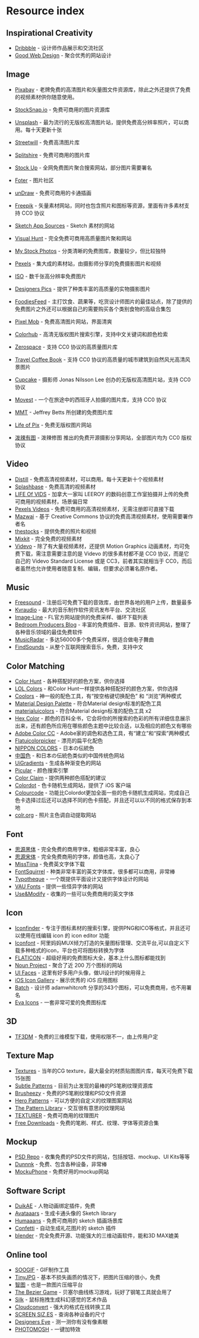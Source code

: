 # Resource index
## Inspirational Creativity
- [Dribbble](https://dribbble.com/) - 设计师作品展示和交流社区
- [Good Web Design](http://www.goodweb.design/) - 聚合优秀的网站设计

## Image
- [Pixabay](https://pixabay.com/) - 老牌免费的高清图片和矢量图文件资源库，除此之外还提供了免费的视频素材供你随意使用。
- [StockSnap.io](https://stocksnap.io/) - 免费可商用的图片资源库
- [Unsplash](https://unsplash.com/) - 最为流行的无版权高清图片站，提供免费高分辨率照片，可以商用。每十天更新十张
- [Streetwill](http://streetwill.co/) - 免费高清图片库
- [Splitshire](https://www.splitshire.com/) - 免费可商用的图片库
- [Stock Up](https://www.sitebuilderreport.com/stock-up) - 全网免费图片聚合搜索网站，部分图片需要署名
- [Foter](https://foter.com/) - 图片社区
- [unDraw](https://undraw.co/) - 免费可商用的卡通插画
- [Freepik](https://www.freepik.com/) - 矢量素材网站，同时也包含照片和图标等资源，里面有许多素材支持 CC0 协议
- [Sketch App Sources](https://www.sketchappsources.com/) - Sketch 素材的网站
- [Visual Hunt](https://visualhunt.com/) - 完全免费可商用高质量图片聚和网站
- [My Stock Photos](https://mystock.themeisle.com/) - 分类清晰的免费图库，数量较少，但比较独特
- [Pexels](https://www.pexels.com/) - 集大成的素材站，由摄影师分享的免费摄影图片和视频
- [ISO](https://isorepublic.com/) - 数千张高分辨率免费图片
- [Designers Pics](http://designerspics.com/) - 提供了种类丰富的高质量的实物摄影图片
- [FoodiesFeed](https://foodiesfeed.com/) - 主打饮食、蔬果等，吃货设计师图片的最佳站点，除了提供的免费图片之外还可以根据自己的需要购买各个类别食物的高级合集包
- [Pixel Mob](https://pixelmob.co/) - 免费高清图片网站，界面清爽

- [Colorhub](https://colorhub.me/) - 高清无版权图片搜索引擎，支持中文关键词和颜色检索
- [Zerospace](http://zerospace.asika.tw/) - 支持 CC0 协议的高质量图片库
- [Travel Coffee Book](http://travelcoffeebook.com/) - 支持 CC0 协议的高质量的城市建筑到自然风光高清风景图片
- [Cupcake](http://cupcake.nilssonlee.se/) - 摄影师 Jonas Nilsson Lee 创办的无版权高清图片站，支持 CC0 协议
- [Movest](http://moveast.me/) - 一个在旅途中的西班牙人拍摄的图片库，支持 CC0 协议
- [MMT](http://mmtstock.com/) - Jeffrey Betts 所创建的免费图片库
- [Life of Pix](http://www.lifeofpix.com/) - 免费无版权图片网站
- [泼辣有图](http://www.polayoutu.com/) - 泼辣修图 推出的免费开源摄影分享网站，全部图片均为 CC0 版权协议

## Video
- [Distill](http://www.wedistill.io/) - 免费高清视频素材，可以商用。每十天更新十个视频素材
- [Splashbase](http://www.splashbase.co/images?videos=true) - 免费高清的视频素材
- [LIFE Of VIDS](http://www.lifeofvids.com/) - 加拿大一家叫 LEEROY 的数码创意工作室拍摄并上传的免费可商用的视频素材，场景偏日常
- [Pexels Videos](https://videos.pexels.com/) - 免费可商用的高清视频素材，无需注册即可直接下载
- [Mazwai](http://mazwai.com/#/grid) - 基于 Creative Commons 协议的免费高清视频素材，使用需要署作者名
- [thestocks](http://thestocks.im/) - 提供免费的照片和视频
- [Mixkit](https://mixkit.co/) - 完全免费的视频素材
- [Videvo](http://www.videvo.net/) - 除了有大量视频素材，还提供 Motion Graphics 动画素材，均可免费下载，需注意需要注意的是 Videvo 的很多素材都不是 CC0 协议，而是它自己的 Videvo Standard License 或是 CC3，前者其实就相当于 CC0，而后者虽然也允许使用者随意复制、编辑，但要求必须署名原作者。

## Music
- [Freesound](https://freesound.org/) - 注册后可免费下载的音效库，由世界各地的用户上传，数量最多
- [Kvraudio](https://www.kvraudio.com/) - 最大的音乐制作软件资讯发布平台、交流社区
- [Image-Line](http://forum.image-line.com/viewtopic.php?f=1100&t=36569) - FL官方网站提供的免费采样、循环下载列表
- [Bedroom Producers Blog](https://bedroomproducersblog.com/) - 丰富的免费插件、音源、软件资讯网站，整理了各种音乐领域的最佳免费软件
- [MusicRadar](http://www.musicradar.com/news/tech/free-music-samples-download-loops-hits-and-multis-627820) - 多达56000多个免费采样，很适合做电子舞曲
- [FindSounds](http://www.findsounds.com/) - 从整个互联网搜索音乐，免费，支持中文

## Color Matching
- [Color Hunt](https://colorhunt.co/) - 各种搭配好的颜色方案，供你选择
- [LOL Colors](https://www.webdesignrankings.com/resources/lolcolors/) - 和Color Hunt一样提供各种搭配好的颜色方案，供你选择
- [Coolors](https://coolors.co/app/d0e3cc-f7ffdd-fcfdaf-efd780-dba159) - 神一般的配色工具，有“按空格键切换配色” 和 “浏览”两种模式
- [Material Design Palette](https://www.materialpalette.com/) - 符合Material design标准的配色工具
- [materialuicolors](http://materialuicolors.co/?ref=flatuicolors.com) - 符合Material design标准的配色工具 x2
- [Hex Color](http://www.colorhexa.com/) - 颜色的百科全书，它会将你的所搜索的色彩的所有详细信息展示出来，还有颜色所应用在哪些颜色主题中比较合适，以及相应的颜色又有哪些
- [Adobe Color CC](https://color.adobe.com/zh/explore/newest/) - Adobe家的调色和选色工具，有“建立”和“探索”两种模式
- [Flatuicolorpicker](http://www.flatuicolorpicker.com/) - 漂亮的扁平化配色
- [NIPPON COLORS](http://nipponcolors.com/) - 日本の伝統色
- [中国色](http://zhongguose.com/) - 和日本の伝統色类似的中国传统色网站
- [UiGradients](https://uigradients.com/) - 生成各种渐变色的网站
- [Picular](https://picular.co/) - 颜色搜索引擎
- [Color Claim](https://www.vanschneider.com/colors) - 提供两种颜色搭配的建议
- [Colordot](https://color.hailpixel.com/) - 色卡随机生成网站，提供了 iOS 客户端
- [Colourcode](http://www.colourco.de/) - 功能比Colordot更加全面一些的色卡随机生成网站，完成自己色卡选择过后还可以选择不同的色卡搭配，并且还可以以不同的格式保存到本地
- [colr.org](http://colr.org/) - 照片主色调自动提取网站

## Font
- [思源黑体](https://fonts.adobe.com/fonts/source-han-sans-simplified-chinese) - 完全免费的商用字体，粗细非常丰富，良心
- [思源宋体](https://source.typekit.com/source-han-serif/) - 完全免费商用的字体，颜值也高，太良心了
- [MissTiina](http://misstiina.com/fonts/go/freefonts/) - 免费英文字体下载
- [FontSquirrel](https://www.fontsquirrel.com/) - 种类非常丰富的英文字体库，很多都可以商用，非常棒
- [Typotheque](https://www.typotheque.com/) - 一个既提供平面设计又提供字体设计的网站
- [VAU Fonts](https://vaufonts.co/) - 提供一些怪异字体的网站
- [Use&Modify](http://usemodify.com/) - 收集的一些可以免费商用的英文字体

## Icon
- [Iconfinder](https://www.iconfinder.com/) - 专注于图标素材的搜索引擎，提供PNG和ICO等格式，并且还可以使用在线编辑 icon 的 icon editor 功能
- [Iconfont](http://www.iconfont.cn/plus) - 阿里妈妈MUX倾力打造的矢量图标管理、交流平台,可以自定义下载多种格式的icon，平台也可将图标转换为字体
- [FLATICON](http://www.flaticon.com/) - 超级好用的免费图标大全，基本上什么图标都能找到
- [Noun Project](https://thenounproject.com/) - 聚合了近 200 万个图标的网站
- [UI Faces](http://uifaces.com/) - 这里有好多用户头像，做UI设计的时候用得上
- [iOS Icon Gallery](https://www.iosicongallery.com/) - 展示优秀的 iOS 应用图标
- [Batch](http://adamwhitcroft.com/batch/) - 设计师 adamwhitcroft 分享的343个图标，可以免费商用，也不用署名
- [Eva Icons](https://akveo.github.io/eva-icons/#/) - 一套非常可爱的免费图标库

## 3D
- [TF3DM](http://tf3dm.com/) - 免费的三维模型下载，使用权限不一，由上传用户定

## Texture Map
- [Textures](http://www.textures.com/) - 当年的CG texture，最大最全的材质贴图图片库，每天可免费下载15张图
- [Subtle Patterns](http://subtlepatterns.com/) - 目前为止发现的最棒的PS笔刷纹理资源库
- [Brusheezy](http://www.brusheezy.com/) - 免费的PS笔刷纹理和PSD文件资源
- [Hero Patterns](http://www.heropatterns.com/) - 可以方便的自定义的纹理图案网站
- [The Pattern Library](http://thepatternlibrary.com/) - 交互很有意思的纹理网站
- [TEXTURER](http://texturer.com/) - 免费可商用的纹理图片
- [Free Downloads](http://www.1001freedownloads.com/) - 免费的笔刷、样式、纹理、字体等资源合集

## Mockup
- [PSD Repo](https://psdrepo.com/) - 收集免费的PSD文件的网站，包括按钮、mockup、UI Kits等等
- [Dunnnk](http://dunnnk.com/) - 免费、包含各种设备，非常棒
- [MockuPhone](https://mockuphone.com/#ios) - 免费好用的mockup网站

## Software Script
- [DuikAE](http://duduf.net/index.php/products/after-effects/duik/) - 人物动画绑定插件，免费
- [Avataaars](https://avataaars.com/) - 生成卡通头像的 Sketch library
- [Humaaans](https://www.humaaans.com/) - 免费可商用的 sketch 插画场景库
- [Confetti](http://www.sketchconfetti.com/) - 自动生成礼花图片的 sketch 插件
- [blender](https://www.blender.org/) - 完全免费开源、功能强大的三维动画软件，能和3D MAX媲美

## Online tool
- [SOOGIF](http://www.soogif.com/editor) - GIF制作工具
- [TinyJPG](https://tinyjpg.com/) - 基本不损失画质的情况下，把图片压缩的很小，免费
- [智图](http://zhitu.isux.us/) - 也是一款图片压缩平台
- [The Bezier Game](http://bezier.method.ac/) - 贝塞尔曲线练习游戏，玩好了钢笔工具就会用了
- [Silk](http://weavesilk.com/) - 鼠标拖拽生成科幻感觉的艺术作品
- [Cloudconvert](https://cloudconvert.com/) - 强大的格式在线转换工具
- [SCREEN SIZ.ES](http://screensiz.es/phone) - 查询各种设备的尺寸
- [Designers Eye](https://www.supremo.co.uk/designers-eye/) - 测一测你有没有像素眼
- [PHOTOMOSH](https://photomosh.com/) - 一键加特效

## 